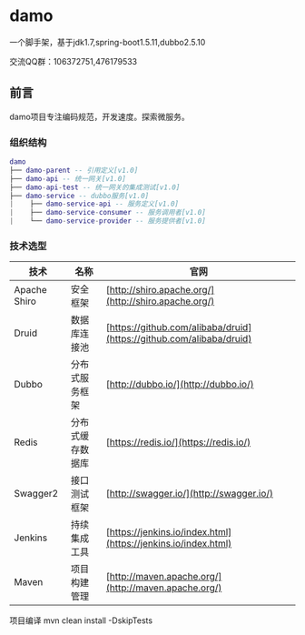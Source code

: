 # damo
一个脚手架，基于jdk1.7,spring-boot1.5.11,dubbo2.5.10

交流QQ群：106372751,476179533

## 前言

  damo项目专注编码规范，开发速度。探索微服务。
  

### 组织结构

``` lua
damo
├── damo-parent -- 引用定义[v1.0]
├── damo-api -- 统一网关[v1.0]
├── damo-api-test -- 统一网关的集成测试[v1.0]
├── damo-service -- dubbo服务[v1.0]
|    ├── damo-service-api -- 服务定义[v1.0]
|    ├── damo-service-consumer -- 服务调用者[v1.0]
|    └── damo-service-provider -- 服务提供者[v1.0]
```

### 技术选型

技术 | 名称 | 官网
----|------|----
Apache Shiro | 安全框架  | [http://shiro.apache.org/](http://shiro.apache.org/)
Druid | 数据库连接池  | [https://github.com/alibaba/druid](https://github.com/alibaba/druid)
Dubbo | 分布式服务框架  | [http://dubbo.io/](http://dubbo.io/)
Redis | 分布式缓存数据库  | [https://redis.io/](https://redis.io/)
Swagger2 | 接口测试框架  | [http://swagger.io/](http://swagger.io/)
Jenkins | 持续集成工具  | [https://jenkins.io/index.html](https://jenkins.io/index.html)
Maven | 项目构建管理  | [http://maven.apache.org/](http://maven.apache.org/)


项目编译  mvn clean install -DskipTests

